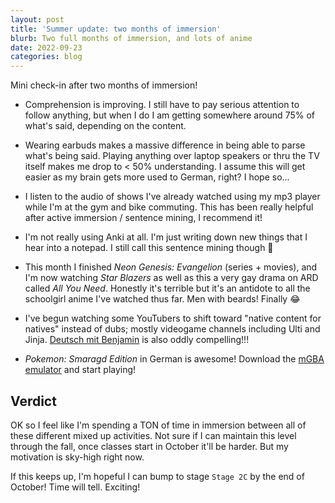```yaml
---
layout: post
title: 'Summer update: two months of immersion'
blurb: Two full months of immersion, and lots of anime
date: 2022-09-23
categories: blog
---
```


Mini check-in after two months of immersion!

- Comprehension is improving. I still have to pay serious attention to follow anything, but when I do I am getting somewhere around 75% of what's said, depending on the content.

- Wearing earbuds makes a massive difference in being able to parse what's being said. Playing anything over laptop speakers or thru the TV itself makes me drop to < 50% understanding. I assume this will get easier as my brain gets more used to German, right? I hope so...

- I listen to the audio of shows I've already watched using my mp3 player while I'm at the gym and bike commuting. This has been really helpful after active immersion / sentence mining, I recommend it!

- I'm not really using Anki at all. I'm just writing down new things that I hear into a notepad. I still call this sentence mining though 🙂

- This month I finished _Neon Genesis: Evangelion_ (series + movies), and I'm now watching _Star Blazers_ as well as this a very gay drama on ARD called _All You Need_. Honestly it's terrible but it's an antidote to all the schoolgirl anime I've watched thus far. Men with beards! Finally 😂

- I've begun watching some YouTubers to shift toward "native content for natives" instead of dubs; mostly videogame channels including Ulti and Jinja. [Deutsch mit Benjamin](https://www.youtube.com/c/DeutschmitBenjamin/featured) is also oddly compelling!!!

- _Pokemon: Smaragd Edition_ in German is awesome! Download the [mGBA emulator](https://mgba.io/faq.html) and start playing!

## Verdict

OK so I feel like I'm spending a TON of time in immersion between all of these different mixed up activities. Not sure if I can maintain this level through the fall, once classes start in October it'll be harder. But my motivation is sky-high right now.

If this keeps up, I'm hopeful I can bump to stage `Stage 2C` by the end of October! Time will tell. Exciting!
